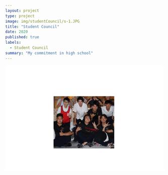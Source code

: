 ```yaml
---
layout: project
type: project
image: img/studentCouncil/s-1.JPG
title: "Student Council"
date: 2020
published: true
labels:
  - Student Council
summary: "My commitment in high school"
---
```


<img class="img-fluid" src="../img/studentCouncil/s-2.png">
 
